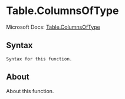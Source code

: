 ---
---

# Table.ColumnsOfType

Microsoft Docs: [Table.ColumnsOfType](https://docs.microsoft.com/en-us/powerquery-m/table-columnsoftype)

## Syntax

```
Syntax for this function.
```

## About

About this function.

